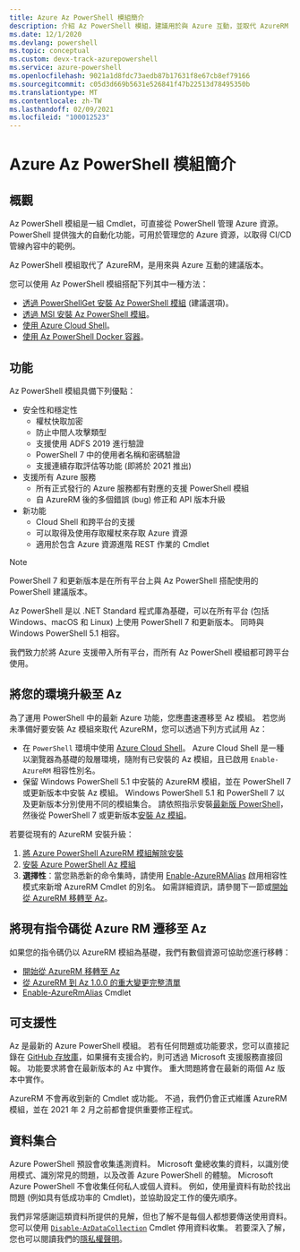 ```yaml
---
title: Azure Az PowerShell 模組簡介
description: 介紹 Az PowerShell 模組，建議用於與 Azure 互動，並取代 AzureRM PowerShell 模組。
ms.date: 12/1/2020
ms.devlang: powershell
ms.topic: conceptual
ms.custom: devx-track-azurepowershell
ms.service: azure-powershell
ms.openlocfilehash: 9021a1d8fdc73aedb87b17631f8e67cb8ef79166
ms.sourcegitcommit: c05d3d669b5631e526841f47b22513d78495350b
ms.translationtype: MT
ms.contentlocale: zh-TW
ms.lasthandoff: 02/09/2021
ms.locfileid: "100012523"
---
```

# <a name="introducing-the-azure-az-powershell-module"></a>Azure Az PowerShell 模組簡介

## <a name="overview"></a>概觀

Az PowerShell 模組是一組 Cmdlet，可直接從 PowerShell 管理 Azure 資源。 PowerShell 提供強大的自動化功能，可用於管理您的 Azure 資源，以取得 CI/CD 管線內容中的範例。

Az PowerShell 模組取代了 AzureRM，是用來與 Azure 互動的建議版本。

您可以使用 Az PowerShell 模組搭配下列其中一種方法：

* [透過 PowerShellGet 安裝 Az PowerShell 模組](install-az-ps.md) (建議選項)。
* [透過 MSI 安裝 Az PowerShell 模組](install-az-ps-msi.md)。
* [使用 Azure Cloud Shell](/azure/cloud-shell/overview)。
* [使用 Az PowerShell Docker 容器](azureps-in-docker.md)。

## <a name="features"></a>功能

Az PowerShell 模組具備下列優點：

* 安全性和穩定性
  * 權杖快取加密
  * 防止中間人攻擊類型
  * 支援使用 ADFS 2019 進行驗證
  * PowerShell 7 中的使用者名稱和密碼驗證
  * 支援連續存取評估等功能 (即將於 2021 推出)
* 支援所有 Azure 服務
  * 所有正式發行的 Azure 服務都有對應的支援 PowerShell 模組
  * 自 AzureRM 後的多個錯誤 (bug) 修正和 API 版本升級
* 新功能
  * Cloud Shell 和跨平台的支援
  * 可以取得及使用存取權杖來存取 Azure 資源
  * 適用於包含 Azure 資源進階 REST 作業的 Cmdlet

> [!NOTE]
> PowerShell 7 和更新版本是在所有平台上與 Az PowerShell 搭配使用的 PowerShell 建議版本。

Az PowerShell 是以 .NET Standard 程式庫為基礎，可以在所有平台 (包括 Windows、macOS 和 Linux) 上使用 PowerShell 7 和更新版本。 同時與 Windows PowerShell 5.1 相容。

我們致力於將 Azure 支援帶入所有平台，而所有 Az PowerShell 模組都可跨平台使用。

## <a name="upgrade-your-environment-to-az"></a>將您的環境升級至 Az

為了運用 PowerShell 中的最新 Azure 功能，您應盡速遷移至 Az 模組。 若您尚未準備好要安裝 Az 模組來取代 AzureRM，您可以透過下列方式試用 Az：

* 在 `PowerShell` 環境中使用 [Azure Cloud Shell](/azure/cloud-shell/overview)。 Azure Cloud Shell 是一種以瀏覽器為基礎的殼層環境，隨附有已安裝的 Az 模組，且已啟用 `Enable-AzureRM` 相容性別名。
* 保留 Windows PowerShell 5.1 中安裝的 AzureRM 模組，並在 PowerShell 7 或更新版本中安裝 Az 模組。 Windows PowerShell 5.1 和 PowerShell 7 以及更新版本分別使用不同的模組集合。 請依照指示安裝[最新版 PowerShell](/powershell/scripting/install/installing-powershell)，然後從 PowerShell 7 或更新版本[安裝 Az 模組](install-az-ps.md)。

若要從現有的 AzureRM 安裝升級：

1. [將 Azure PowerShell AzureRM 模組解除安裝](/powershell/azure/uninstall-az-ps#uninstall-the-azurerm-module)
1. [安裝 Azure PowerShell Az 模組](install-az-ps.md)
1. **選擇性**：當您熟悉新的命令集時，請使用 [Enable-AzureRMAlias](/powershell/module/az.accounts/enable-azurermalias) 啟用相容性模式來新增 AzureRM Cmdlet 的別名。 如需詳細資訊，請參閱下一節或[開始從 AzureRM 移轉至 Az](migrate-from-azurerm-to-az.md)。

## <a name="migrate-existing-scripts-from-azurerm-to-az"></a>將現有指令碼從 Azure RM 遷移至 Az

如果您的指令碼仍以 AzureRM 模組為基礎，我們有數個資源可協助您進行移轉：

* [開始從 AzureRM 移轉至 Az](migrate-from-azurerm-to-az.md)
* [從 AzureRM 到 Az 1.0.0 的重大變更完整清單](migrate-az-1.0.0.md)
* [Enable-AzureRmAlias](/powershell/module/az.accounts/enable-azurermalias) Cmdlet

## <a name="supportability"></a>可支援性

Az 是最新的 Azure PowerShell 模組。 若有任何問題或功能要求，您可以直接記錄在 [GitHub 存放庫](https://github.com/Azure/azure-powershell)，如果擁有支援合約，則可透過 Microsoft 支援服務直接回報。 功能要求將會在最新版本的 Az 中實作。 重大問題將會在最新的兩個 Az 版本中實作。

AzureRM 不會再收到新的 Cmdlet 或功能。 不過，我們仍會正式維護 AzureRM 模組，並在 2021 年 2 月之前都會提供重要修正程式。

## <a name="data-collection"></a>資料集合

Azure PowerShell 預設會收集遙測資料。 Microsoft 彙總收集的資料，以識別使用模式、識別常見的問題，以及改善 Azure PowerShell 的體驗。
Microsoft Azure PowerShell 不會收集任何私人或個人資料。 例如，使用量資料有助於找出問題 (例如具有低成功率的 Cmdlet)，並協助設定工作的優先順序。

我們非常感謝這類資料所提供的見解，但也了解不是每個人都想要傳送使用資料。 您可以使用 [`Disable-AzDataCollection`](/powershell/module/az.accounts/disable-azdatacollection) Cmdlet 停用資料收集。 若要深入了解，您也可以閱讀我們的[隱私權聲明](https://privacy.microsoft.com/privacystatement)。
